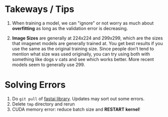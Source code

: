 # Takeways / Tips

1.  When training a model, we can "ignore" or not worry as much about **overfitting** as long as the validation error is decreasing.


2.  **Image Sizes** are generally at 224x224 and 299x299, which are the sizes that imagenet models are generally trained at. You get best results if you use the same as the original training size. Since people don’t tend to mention what size was used originally, you can try using both with something like dogs v cats and see which works better. More recent models seem to generally use 299.


# Solving Errors
1.  Do `git pull` of [fastai library](https://github.com/fastai/fastai).  Updates may sort out some errors.
2.  Delete `tmp` directory and rerun
3.  CUDA memory error:  reduce batch size and **RESTART kernel**!
